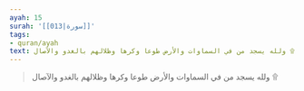 ```yaml
---
ayah: 15
surah: '[[013|سورة]]'
tags:
- quran/ayah
text: ولله يسجد من في السماوات والأرض طوعا وكرها وظلالهم بالغدو والآصال ۩
---
```

> ولله يسجد من في السماوات والأرض طوعا وكرها وظلالهم بالغدو والآصال ۩
